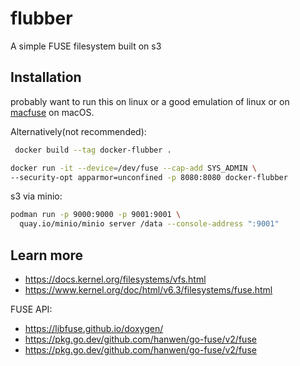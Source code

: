 # flubber
A simple FUSE filesystem built on s3

## Installation

probably want to run this on linux or a good emulation of linux or on [macfuse](https://osxfuse.github.io/) on macOS.

Alternatively(not recommended):
```zsh
 docker build --tag docker-flubber .
```

```zsh
docker run -it --device=/dev/fuse --cap-add SYS_ADMIN \
--security-opt apparmor=unconfined -p 8080:8080 docker-flubber
```

s3 via minio:
```zsh
podman run -p 9000:9000 -p 9001:9001 \
  quay.io/minio/minio server /data --console-address ":9001"
```

## Learn more
- https://docs.kernel.org/filesystems/vfs.html
- https://www.kernel.org/doc/html/v6.3/filesystems/fuse.html

FUSE API:
- https://libfuse.github.io/doxygen/
- https://pkg.go.dev/github.com/hanwen/go-fuse/v2/fuse
- https://pkg.go.dev/github.com/hanwen/go-fuse/v2/fuse
